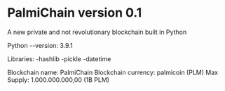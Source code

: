 # PalmiChain version 0.1
A new private and not revolutionary blockchain built in Python

Python --version: 3.9.1

Libraries:
-hashlib
-pickle
-datetime

Blockchain name: PalmiChain
Blockchain currency: palmicoin (PLM)
Max Supply: 1.000.000.000,00 (1B PLM)
